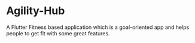 # Agility-Hub
A Flutter Fitness based application which is a goal-oriented app and helps people to get fit with some great features.
